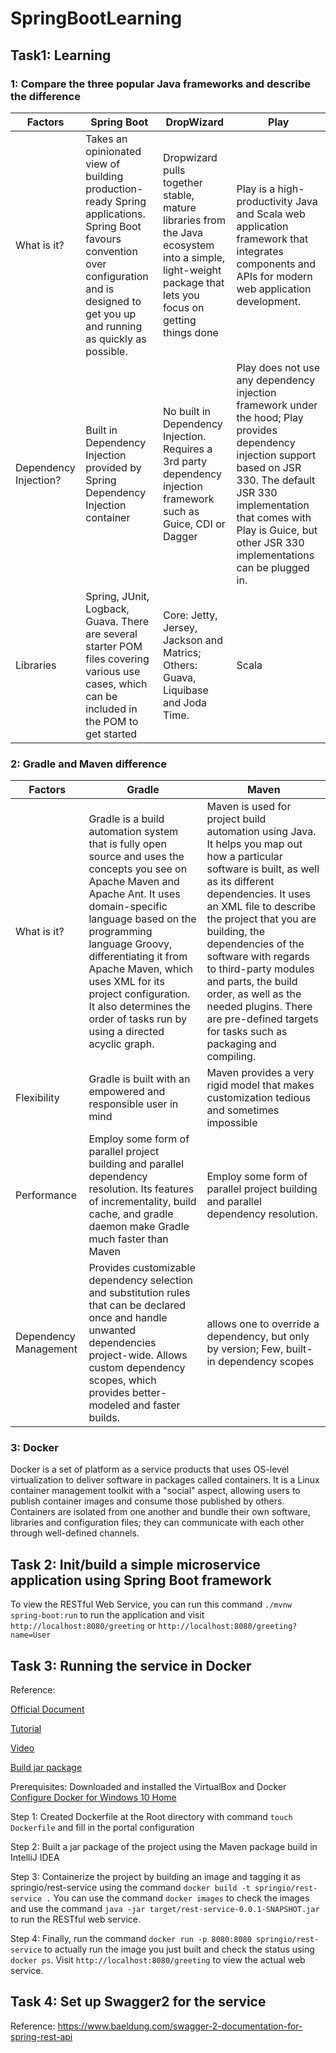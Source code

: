 # SpringBootLearning

## Task1: Learning
### 1: Compare the three popular Java frameworks and describe the difference

|Factors | Spring Boot | DropWizard | Play |
| --- | --- | --- | --- |
| What is it? |Takes an opinionated view of building production-ready Spring applications. Spring Boot favours convention over configuration and is designed to get you up and running as quickly as possible.|Dropwizard pulls together stable, mature libraries from the Java ecosystem into a simple, light-weight package that lets you focus on getting things done|Play is a high-productivity Java and Scala web application framework that integrates components and APIs for modern web application development.|
|Dependency Injection? | Built in Dependency Injection provided by Spring Dependency Injection container |  No built in Dependency Injection. Requires a 3rd party dependency injection framework such as Guice, CDI or Dagger | Play does not use any dependency injection framework under the hood; Play provides dependency injection support based on JSR 330. The default JSR 330 implementation that comes with Play is Guice, but other JSR 330 implementations can be plugged in.|
|Libraries|Spring, JUnit, Logback, Guava. There are several starter POM files covering various use cases, which can be included in the POM to get started |	 Core: Jetty, Jersey, Jackson and Matrics; Others: Guava, Liquibase and Joda Time.| Scala |


### 2: Gradle and Maven difference
|Factors | Gradle | Maven |
|---|---|---|
|What is it?| Gradle is a build automation system that is fully open source and uses the concepts you see on Apache Maven and Apache Ant. It uses domain-specific language based on the programming language Groovy, differentiating it from Apache Maven, which uses XML for its project configuration. It also determines the order of tasks run by using a directed acyclic graph.| Maven is used for project build automation using Java. It helps you map out how a particular software is built, as well as its different dependencies. It uses an XML file to describe the project that you are building, the dependencies of the software with regards to third-party modules and parts, the build order, as well as the needed plugins. There are pre-defined targets for tasks such as packaging and compiling. |
| Flexibility | Gradle is built with an empowered and responsible user in mind| Maven provides a very rigid model that makes customization tedious and sometimes impossible |
| Performance | Employ some form of parallel project building and parallel dependency resolution. Its features of incrementality, build cache, and gradle daemon make Gradle much faster than Maven |Employ some form of parallel project building and parallel dependency resolution. |
| Dependency Management | Provides customizable dependency selection and substitution rules that can be declared once and handle unwanted dependencies project-wide. Allows custom dependency scopes, which provides better-modeled and faster builds. | allows one to override a dependency, but only by version; Few, built-in dependency scopes|

### 3: Docker
Docker is a set of platform as a service products that uses OS-level virtualization to deliver software in packages called containers. It is a Linux container management toolkit with a "social" aspect, allowing users to publish container images and consume those published by others. Containers are isolated from one another and bundle their own software, libraries and configuration files; they can communicate with each other through well-defined channels.


## Task 2: Init/build a simple microservice application using Spring Boot framework
To view the RESTful Web Service, you can run this command 
`./mvnw spring-boot:run` to run the application and visit `http://localhost:8080/greeting` or `http://localhost:8080/greeting?name=User`

## Task 3: Running the service in Docker
Reference: 

[Official Document](https://spring.io/guides/gs/spring-boot-docker/)

[Tutorial](https://www.cnblogs.com/cloudfloating/p/10851315.html)

[Video](https://www.youtube.com/watch?v=FlSup_eelYE)

[Build jar package](https://blog.csdn.net/yuanting_/article/details/90207328)

Prerequisites: Downloaded and installed the VirtualBox and Docker
[Configure Docker for Windows 10 Home](https://juejin.im/post/5e158594f265da5d0c5428dc)

Step 1: Created Dockerfile at the Root directory with command `touch Dockerfile` and fill in the portal configuration

Step 2: Built a jar package of the project using the Maven package build in IntelliJ IDEA

Step 3: Containerize the project by building an image and tagging it as springio/rest-service using the command `docker build -t springio/rest-service .`
You can use the command `docker images` to check the images and use the command `java -jar target/rest-service-0.0.1-SNAPSHOT.jar` to run the RESTful web service.

Step 4: Finally, run the command `docker run -p 8080:8080 springio/rest-service` to actually run the image you just built and check the status using `docker ps`. Visit `http://localhost:8080/greeting` to view the actual web service.

## Task 4: Set up Swagger2 for the service
Reference: https://www.baeldung.com/swagger-2-documentation-for-spring-rest-api



